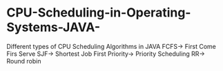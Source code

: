 # CPU-Scheduling-in-Operating-Systems-JAVA-
Different types of CPU Scheduling Algorithms in JAVA
FCFS-> First Come Firs Serve
SJF-> Shortest Job First
Priority-> Priority Scheduling
RR-> Round robin
